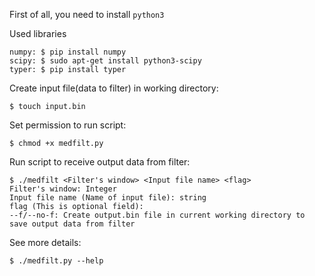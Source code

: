 First of all, you need to install `python3`  

Used libraries  
```
numpy: $ pip install numpy
scipy: $ sudo apt-get install python3-scipy
typer: $ pip install typer 
```  
Create input file(data to filter) in working directory:  
```
$ touch input.bin
```  
Set permission to run script:  
```
$ chmod +x medfilt.py
```  
Run script to receive output data from filter:  
```
$ ./medfilt <Filter's window> <Input file name> <flag>
Filter's window: Integer  
Input file name (Name of input file): string  
flag (This is optional field):  
--f/--no-f: Create output.bin file in current working directory to save output data from filter
```  
See more details:  
``` 
$ ./medfilt.py --help  
``` 
